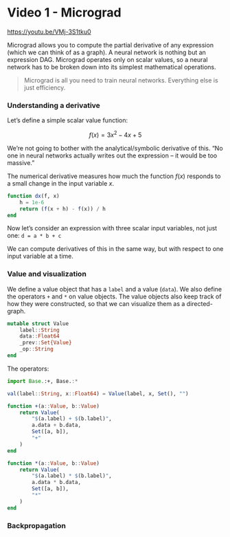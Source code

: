 # Video 1 - Micrograd

https://youtu.be/VMj-3S1tku0

Micrograd allows you to compute the partial derivative of any expression (which we can think of as a graph). A neural network is nothing but an expression DAG. Micrograd operates only on scalar values, so a neural network has to be broken down into its simplest mathematical operations.

> Micrograd is all you need to train neural networks. Everything else is just efficiency.

### Understanding a derivative

Let’s define a simple scalar value function:

$$f(x) = 3x^2 - 4x + 5$$

We’re not going to bother with the analytical/symbolic derivative of this. “No one in neural networks actually writes out the expression – it would be too massive.”

The numerical derivative measures how much the function $f(x)$ responds to a small change in the input variable $x$. 

```julia
function dx(f, x)
    h = 1e-6
    return (f(x + h) - f(x)) / h
end
```

Now let’s consider an expression with three scalar input variables, not just one: `d = a * b + c`

We can compute derivatives of this in the same way, but with respect to one input variable at a time.

### Value and visualization

We define a value object that has a `label` and a value (`data`). We also define the operators `+` and `*` on value objects. The value objects also keep track of how they were constructed, so that we can visualize them as a directed-graph.

```julia
mutable struct Value
    label::String
    data::Float64
    _prev::Set{Value}
    _op::String
end
```

The operators:

```julia
import Base.:+, Base.:*

val(label::String, x::Float64) = Value(label, x, Set(), "")

function +(a::Value, b::Value)
    return Value(
        "$(a.label) + $(b.label)",
        a.data + b.data,
        Set([a, b]),
        "+"
    )
end

function *(a::Value, b::Value)
    return Value(
        "$(a.label) * $(b.label)",
        a.data * b.data,
        Set([a, b]),
        "*"
    )
end
```

### Backpropagation




